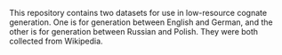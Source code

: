 This repository contains two datasets for use in low-resource cognate generation.  One is for generation between English and German, and the other is for generation between Russian and Polish.  They were both collected from Wikipedia.

